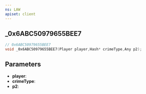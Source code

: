```yaml
---
ns: LAW
apiset: client
---
```

## _0x6ABC50979655BEE7

```c
// 0x6ABC50979655BEE7
void _0x6ABC50979655BEE7(Player player,Hash* crimeType,Any p2);
```


## Parameters
* **player**:
* **crimeType**:
* **p2**: